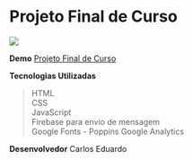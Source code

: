 ﻿# Projeto Final de Curso

![](http://www.seanhelvey.com/assets/images/seanhelvey/2014/08/html5-css-javascript-logos.png)

**Demo**  [Projeto Final de Curso ](https://carlosweb.github.io/projeto-final/)

**Tecnologias Utilizadas**  

>HTML  
>CSS  
>JavaScript  
>Firebase para envio de mensagem  
>Google Fonts - Poppins
>Google Analytics  

**Desenvolvedor** Carlos Eduardo 

